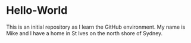 # Hello-World
This is an initial repository as I learn the GitHub environment.
My name is Mike and I have a home in St Ives on the north shore of Sydney.
